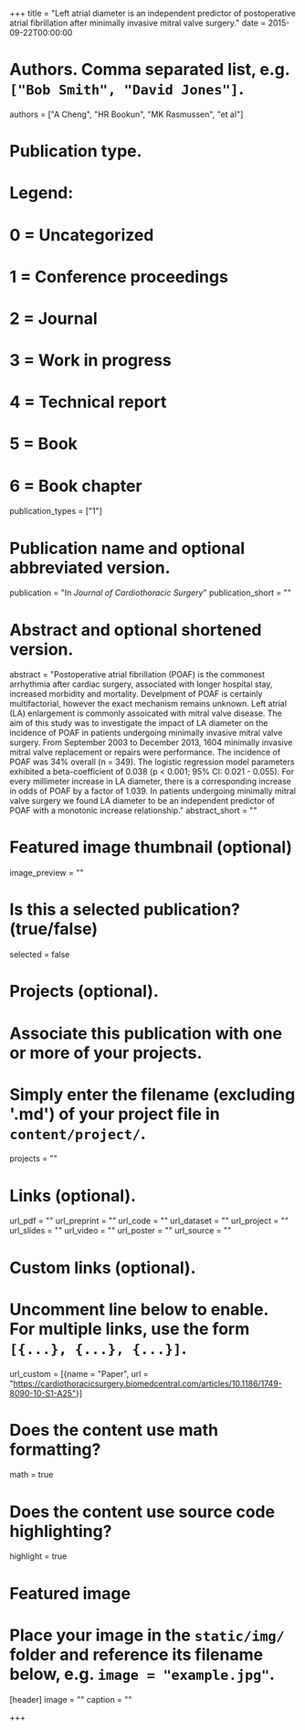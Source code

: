 +++
title = "Left atrial diameter is an independent predictor of postoperative atrial fibrillation after minimally invasive mitral valve surgery."
date = 2015-09-22T00:00:00

# Authors. Comma separated list, e.g. `["Bob Smith", "David Jones"]`.
authors = ["A Cheng", "HR Bookun", "MK Rasmussen", "et al"]

# Publication type.
# Legend:
# 0 = Uncategorized
# 1 = Conference proceedings
# 2 = Journal
# 3 = Work in progress
# 4 = Technical report
# 5 = Book
# 6 = Book chapter
publication_types = ["1"]

# Publication name and optional abbreviated version.
publication = "In *Journal of Cardiothoracic Surgery*"
publication_short = ""

# Abstract and optional shortened version.
abstract = "Postoperative atrial fibrillation (POAF) is the commonest arrhythmia after cardiac surgery, associated with longer hospital stay, increased morbidity and mortality. Develpment of POAF is certainly multifactorial, however the exact mechanism remains unknown. Left atrial (LA) enlargement is commonly assoicated with mitral valve disease. The aim of this study was to investigate the impact of LA diameter on the incidence of POAF in patients undergoing minimally invasive mitral valve surgery. From September 2003 to December 2013, 1604 minimally invasive mitral valve replacement or repairs were performance. The incidence of POAF was 34% overall (n = 349). The logistic regression model parameters exhibited a beta-coefficient of 0.038 (p < 0.001; 95% CI: 0.021 - 0.055). For every millimeter increase in LA diameter, there is a corresponding increase in odds of POAF by a factor of 1.039. In patients undergoing minimally mitral valve surgery we found LA diameter to be an independent predictor of POAF with a monotonic increase relationship."
abstract_short = ""

# Featured image thumbnail (optional)
image_preview = ""

# Is this a selected publication? (true/false)
selected = false

# Projects (optional).
#   Associate this publication with one or more of your projects.
#   Simply enter the filename (excluding '.md') of your project file in `content/project/`.
projects = ""

# Links (optional).
url_pdf = ""
url_preprint = ""
url_code = ""
url_dataset = ""
url_project = ""
url_slides = ""
url_video = ""
url_poster = ""
url_source = ""

# Custom links (optional).
#   Uncomment line below to enable. For multiple links, use the form `[{...}, {...}, {...}]`.
url_custom = [{name = "Paper", url = "https://cardiothoracicsurgery.biomedcentral.com/articles/10.1186/1749-8090-10-S1-A25"}]

# Does the content use math formatting?
math = true

# Does the content use source code highlighting?
highlight = true

# Featured image
# Place your image in the `static/img/` folder and reference its filename below, e.g. `image = "example.jpg"`.
[header]
image = ""
caption = ""

+++
